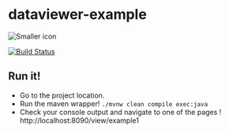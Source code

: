 # dataviewer-example

![Smaller icon](https://github.com/jasrodis/dataviewer/Documentation/images/logo.png?raw=true "Dataviewer") 

[![Build Status](https://travis-ci.org/jasrodis/dataviewer-example.svg?branch=master)](https://travis-ci.org/jasrodis/dataviewer-example)

## Run it! 

*  Go to the project location.
*  Run the maven wrapper!  `./mvnw clean compile exec:java`
*  Check your console output and navigate to one of the pages !  http://localhost:8090/view/example1


